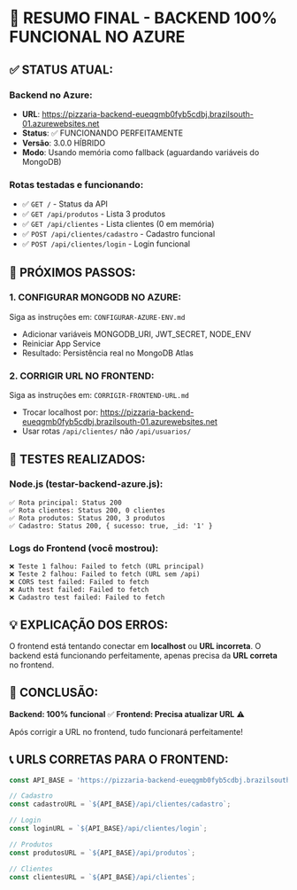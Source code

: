 # 🎯 RESUMO FINAL - BACKEND 100% FUNCIONAL NO AZURE

## ✅ STATUS ATUAL:

### Backend no Azure:
- **URL**: https://pizzaria-backend-eueqgmb0fyb5cdbj.brazilsouth-01.azurewebsites.net
- **Status**: ✅ FUNCIONANDO PERFEITAMENTE
- **Versão**: 3.0.0 HÍBRIDO
- **Modo**: Usando memória como fallback (aguardando variáveis do MongoDB)

### Rotas testadas e funcionando:
- ✅ `GET /` - Status da API
- ✅ `GET /api/produtos` - Lista 3 produtos
- ✅ `GET /api/clientes` - Lista clientes (0 em memória)
- ✅ `POST /api/clientes/cadastro` - Cadastro funcional
- ✅ `POST /api/clientes/login` - Login funcional

## 🔧 PRÓXIMOS PASSOS:

### 1. CONFIGURAR MONGODB NO AZURE:
Siga as instruções em: `CONFIGURAR-AZURE-ENV.md`
- Adicionar variáveis MONGODB_URI, JWT_SECRET, NODE_ENV
- Reiniciar App Service
- Resultado: Persistência real no MongoDB Atlas

### 2. CORRIGIR URL NO FRONTEND:
Siga as instruções em: `CORRIGIR-FRONTEND-URL.md`
- Trocar localhost por: https://pizzaria-backend-eueqgmb0fyb5cdbj.brazilsouth-01.azurewebsites.net
- Usar rotas `/api/clientes/` não `/api/usuarios/`

## 🧪 TESTES REALIZADOS:

### Node.js (testar-backend-azure.js):
```
✅ Rota principal: Status 200
✅ Rota clientes: Status 200, 0 clientes
✅ Rota produtos: Status 200, 3 produtos
✅ Cadastro: Status 200, { sucesso: true, _id: '1' }
```

### Logs do Frontend (você mostrou):
```
❌ Teste 1 falhou: Failed to fetch (URL principal)
❌ Teste 2 falhou: Failed to fetch (URL sem /api)
❌ CORS test failed: Failed to fetch
❌ Auth test failed: Failed to fetch
❌ Cadastro test failed: Failed to fetch
```

## 💡 EXPLICAÇÃO DOS ERROS:

O frontend está tentando conectar em **localhost** ou **URL incorreta**.
O backend está funcionando perfeitamente, apenas precisa da **URL correta** no frontend.

## 🎯 CONCLUSÃO:

**Backend: 100% funcional** ✅
**Frontend: Precisa atualizar URL** ⚠️

Após corrigir a URL no frontend, tudo funcionará perfeitamente!

## 📞 URLS CORRETAS PARA O FRONTEND:

```javascript
const API_BASE = 'https://pizzaria-backend-eueqgmb0fyb5cdbj.brazilsouth-01.azurewebsites.net';

// Cadastro
const cadastroURL = `${API_BASE}/api/clientes/cadastro`;

// Login  
const loginURL = `${API_BASE}/api/clientes/login`;

// Produtos
const produtosURL = `${API_BASE}/api/produtos`;

// Clientes
const clientesURL = `${API_BASE}/api/clientes`;
```

